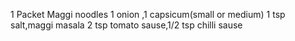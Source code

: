 1 Packet Maggi noodles
1 onion ,1 capsicum(small or medium) 
1 tsp salt,maggi masala
2 tsp tomato sause,1/2 tsp chilli sause